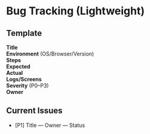# Bug Tracking (Lightweight)

## Template
**Title**  
**Environment** (OS/Browser/Version)  
**Steps**  
**Expected**  
**Actual**  
**Logs/Screens**  
**Severity** (P0–P3)  
**Owner**  

## Current Issues
- [P1] Title — Owner — Status
